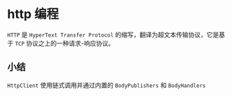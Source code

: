 # http 编程

```HTTP``` 是 ```HyperText Transfer Protocol``` 的缩写，翻译为超文本传输协议，它是基于 ```TCP``` 协议之上的一种请求-响应协议。


## 小结

```HttpClient``` 使用链式调用并通过内置的 ```BodyPublishers``` 和 ```BodyHandlers```
